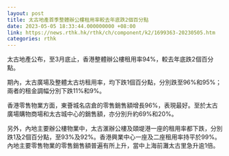 ```yaml
---
layout: post
title: 太古地產首季整體辦公樓租用率較去年底跌2個百分點
date: 2023-05-05 18:33:44.000000000 +08:00
link: https://news.rthk.hk/rthk/ch/component/k2/1699363-20230505.htm
categories: rthk
---
```


太古地產公布，至3月底止，香港整體辦公樓租用率94%，較去年底跌2個百分點。

期內，太古廣場及整體太古坊租用率，均下跌1個百分點，分別跌至96%和95%；兩者的租金調幅分別下跌11%和9%。

香港零售物業方面，東薈城名店倉的零售銷售額增長96%，表現最好。至於太古廣場購物商場和太古城中心的銷售額，亦分別升約69%和20%。

另外，內地主要辦公樓物業中，太古滙辦公樓及頤堤港一座的租用率都下跌，分別跌1及2個百分點，至93%及92%。香港興業中心一座及二座租用率持平於99%。內地主要零售物業的零售銷售額普遍有所上升，當中上海前灘太古里急升逾1倍。
